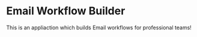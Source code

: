# Email Workflow Builder
 This is an appliaction which builds Email workflows for professional teams!
